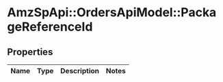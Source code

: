 # AmzSpApi::OrdersApiModel::PackageReferenceId

## Properties
Name | Type | Description | Notes
------------ | ------------- | ------------- | -------------

